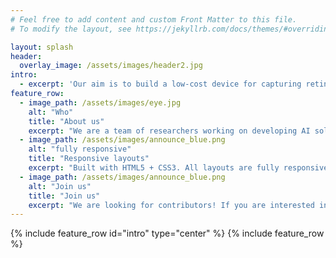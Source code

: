 ```yaml
---
# Feel free to add content and custom Front Matter to this file.
# To modify the layout, see https://jekyllrb.com/docs/themes/#overriding-theme-defaults

layout: splash
header:
  overlay_image: /assets/images/header2.jpg
intro: 
  - excerpt: 'Our aim is to build a low-cost device for capturing retinal fundus images and equip it with Artificial Intelligence based software to detect Diabetic Retinopathy from the images. The primary goal is to make AI based diagnostics available to a larger population, especially in developing countries. In addition, this device could be a useful tool to collect data for research purposes and improved the AI software. This is an extension of the Open Indirect Ophthalmoscope project.'
feature_row:
  - image_path: /assets/images/eye.jpg
    alt: "Who"
    title: "About us"
    excerpt: "We are a team of researchers working on developing AI solutions for diagnosing eye diseases.""
  - image_path: /assets/images/announce_blue.png
    alt: "fully responsive"
    title: "Responsive layouts"
    excerpt: "Built with HTML5 + CSS3. All layouts are fully responsive with helpers to augment your content."
  - image_path: /assets/images/announce_blue.png
    alt: "Join us"
    title: "Join us"
    excerpt: "We are looking for contributors! If you are interested in our project, please feel free to reach out to us by email."
---
```


{% include feature_row id="intro" type="center" %}
{% include feature_row %}
